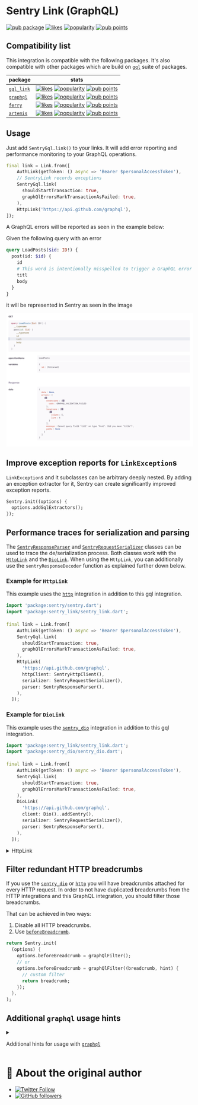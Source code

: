 # Sentry Link (GraphQL)

[![pub package](https://img.shields.io/pub/v/sentry_link.svg)](https://pub.dev/packages/sentry_link) [![likes](https://img.shields.io/pub/likes/sentry_link)](https://pub.dev/packages/sentry_link/score) [![popularity](https://img.shields.io/pub/popularity/sentry_link)](https://pub.dev/packages/sentry_link/score) [![pub points](https://img.shields.io/pub/points/sentry_link)](https://pub.dev/packages/sentry_link/score)

## Compatibility list

This integration is compatible with the following packages. It's also compatible with other packages which are build on [`gql`](https://pub.dev/publishers/gql-dart.dev/packages) suite of packages.

| package | stats |
|---------|-------|
| [`gql_link`](https://pub.dev/packages/gql_link) | <a href="https://pub.dev/packages/graphql/score"><img src="https://img.shields.io/pub/likes/gql_link" alt="likes"></a> <a href="https://pub.dev/packages/gql_link/score"><img src="https://img.shields.io/pub/popularity/gql_link" alt="popularity"></a> <a href="https://pub.dev/packages/gql_link/score"><img src="https://img.shields.io/pub/points/gql_link" alt="pub points"></a> |
| [`graphql`](https://pub.dev/packages/graphql) | <a href="https://pub.dev/packages/graphql/score"><img src="https://img.shields.io/pub/likes/graphql" alt="likes"></a> <a href="https://pub.dev/packages/graphql/score"><img src="https://img.shields.io/pub/popularity/graphql" alt="popularity"></a> <a href="https://pub.dev/packages/graphql/score"><img src="https://img.shields.io/pub/points/graphql" alt="pub points"></a> |
| [`ferry`](https://pub.dev/packages/ferry) | <a href="https://pub.dev/packages/ferry/score"><img src="https://img.shields.io/pub/likes/ferry" alt="likes"></a> <a href="https://pub.dev/packages/ferry/score"><img src="https://img.shields.io/pub/popularity/ferry" alt="popularity"></a> <a href="https://pub.dev/packages/ferry/score"><img src="https://img.shields.io/pub/points/ferry" alt="pub points"></a> |
| [`artemis`](https://pub.dev/packages/artemis) | <a href="https://pub.dev/packages/artemis/score"><img src="https://img.shields.io/pub/likes/artemis" alt="likes"></a> <a href="https://pub.dev/packages/artemis/score"><img src="https://img.shields.io/pub/popularity/artemis" alt="popularity"></a> <a href="https://pub.dev/packages/artemis/score"><img src="https://img.shields.io/pub/points/artemis" alt="pub points"></a> |

## Usage

Just add `SentryGql.link()` to your links.
It will add error reporting and performance monitoring to your GraphQL operations.

```dart
final link = Link.from([
    AuthLink(getToken: () async => 'Bearer $personalAccessToken'),
    // SentryLink records exceptions
    SentryGql.link(
      shouldStartTransaction: true,
      graphQlErrorsMarkTransactionAsFailed: true,
    ),
    HttpLink('https://api.github.com/graphql'),
]);
```

A GraphQL errors will be reported as seen in the example below: 

Given the following query with an error

```graphql
query LoadPosts($id: ID!) {
  post(id: $id) {
    id
    # This word is intentionally misspelled to trigger a GraphQL error
    titl
    body
  }
}
```

it will be represented in Sentry as seen in the image

<img src="https://raw.githubusercontent.com/getsentry/sentry-dart/main/sentry_link/screenshot.png" />

## Improve exception reports for `LinkException`s

`LinkException`s and it subclasses can be arbitrary deeply nested. By adding an exception extractor for it, Sentry can create significantly improved exception reports.

```dart
Sentry.init((options) {
  options.addGqlExtractors();
});
```

## Performance traces for serialization and parsing

The [`SentryResponseParser`](https://pub.dev/documentation/sentry_link/latest/sentry_link/SentryResponseParser-class.html) and [`SentryRequestSerializer`](https://pub.dev/documentation/sentry_link/latest/sentry_link/SentryRequestSerializer-class.html) classes can be used to trace the de/serialization process. 
Both classes work with the [`HttpLink`](https://pub.dev/packages/gql_http_link) and the [`DioLink`](https://pub.dev/packages/gql_dio_link). 
When using the `HttpLink`, you can additionally use the `sentryResponseDecoder` function as explained further down below.

### Example for `HttpLink`

This example uses the [`http`](https://docs.sentry.io/platforms/dart/configuration/integrations/http-integration/#performance-monitoring-for-http-requests) integration in addition to this gql integration.

```dart
import 'package:sentry/sentry.dart';
import 'package:sentry_link/sentry_link.dart';

final link = Link.from([
    AuthLink(getToken: () async => 'Bearer $personalAccessToken'),
    SentryGql.link(
      shouldStartTransaction: true,
      graphQlErrorsMarkTransactionAsFailed: true,
    ),
    HttpLink(
      'https://api.github.com/graphql',
      httpClient: SentryHttpClient(),
      serializer: SentryRequestSerializer(),
      parser: SentryResponseParser(),
    ),
  ]);
```

### Example for `DioLink`

This example uses the [`sentry_dio`](https://pub.dev/packages/sentry_dio) integration in addition  to this gql integration.

```dart
import 'package:sentry_link/sentry_link.dart';
import 'package:sentry_dio/sentry_dio.dart';

final link = Link.from([
    AuthLink(getToken: () async => 'Bearer $personalAccessToken'),
    SentryGql.link(
      shouldStartTransaction: true,
      graphQlErrorsMarkTransactionAsFailed: true,
    ),
    DioLink(
      'https://api.github.com/graphql',
      client: Dio()..addSentry(),
      serializer: SentryRequestSerializer(),
      parser: SentryResponseParser(),
    ),
  ]);
```

<details>
  <summary>HttpLink</summary>

## Bonus `HttpLink` tracing

```dart
import 'dart:async';
import 'dart:convert';

import 'package:sentry/sentry.dart';
import 'package:http/http.dart' as http;

import 'package:sentry_link/sentry_link.dart';

final link = Link.from([
  AuthLink(getToken: () async => 'Bearer $personalAccessToken'),
  SentryGql.link(
    shouldStartTransaction: true,
    graphQlErrorsMarkTransactionAsFailed: true,
  ),
  HttpLink(
    'https://api.github.com/graphql',
    httpClient: SentryHttpClient(networkTracing: true),
    serializer: SentryRequestSerializer(),
    parser: SentryResponseParser(),
    httpResponseDecoder: sentryResponseDecoder,
  ),
]);

Map<String, dynamic>? sentryResponseDecoder(
  http.Response response, {
  Hub? hub,
}) {
  final currentHub = hub ?? HubAdapter();
  final span = currentHub.getSpan()?.startChild(
        'serialize.http.client',
        description: 'http response deserialization',
      );
  Map<String, dynamic>? result;
  try {
    result = _defaultHttpResponseDecoder(response);
    span?.status = const SpanStatus.ok();
  } catch (e) {
    span?.status = const SpanStatus.unknownError();
    span?.throwable = e;
    rethrow;
  } finally {
    unawaited(span?.finish());
  }
  return result;
}

Map<String, dynamic>? _defaultHttpResponseDecoder(http.Response httpResponse) {
  return json.decode(utf8.decode(httpResponse.bodyBytes))
      as Map<String, dynamic>?;
}
```

</details>

## Filter redundant HTTP breadcrumbs

If you use the [`sentry_dio`](https://pub.dev/packages/sentry_dio) or [`http`](https://pub.dev/documentation/sentry/latest/sentry_io/SentryHttpClient-class.html) you will have breadcrumbs attached for every HTTP request. In order to not have duplicated breadcrumbs from the HTTP integrations and this GraphQL integration,
you should filter those breadcrumbs.

That can be achieved in two ways:

1. Disable all HTTP breadcrumbs.
2. Use [`beforeBreadcrumb`](https://pub.dev/documentation/sentry/latest/sentry_io/SentryOptions/beforeBreadcrumb.html).
  ```dart
  return Sentry.init(
    (options) {
      options.beforeBreadcrumb = graphQlFilter();
      // or 
      options.beforeBreadcrumb = graphQlFilter((breadcrumb, hint) {
        // custom filter
        return breadcrumb;
      });
    },
  );
  ```

## Additional `graphql` usage hints

<details>
  <summary>

Additional hints for usage with [`graphql`](https://pub.dev/packages/graphql)

  </summary>

```dart
import 'package:sentry/sentry.dart';
import 'package:sentry_link/sentry_link.dart';
import 'package:graphql/graphql.dart';

Sentry.init((options) {
  options.addExceptionCauseExtractor(UnknownExceptionExtractor());
  options.addExceptionCauseExtractor(NetworkExceptionExtractor());
  options.addExceptionCauseExtractor(CacheMissExceptionExtractor());
  options.addExceptionCauseExtractor(OperationExceptionExtractor());
  options.addExceptionCauseExtractor(CacheMisconfigurationExceptionExtractor());
  options.addExceptionCauseExtractor(MismatchedDataStructureExceptionExtractor());
  options.addExceptionCauseExtractor(UnexpectedResponseStructureExceptionExtractor());
});

class UnknownExceptionExtractor
    extends LinkExceptionExtractor<UnknownException> {}

class NetworkExceptionExtractor
    extends LinkExceptionExtractor<NetworkException> {}

class CacheMissExceptionExtractor
    extends LinkExceptionExtractor<CacheMissException> {}

class CacheMisconfigurationExceptionExtractor
    extends LinkExceptionExtractor<CacheMisconfigurationException> {}

class MismatchedDataStructureExceptionExtractor
    extends LinkExceptionExtractor<MismatchedDataStructureException> {}

class UnexpectedResponseStructureExceptionExtractor
    extends LinkExceptionExtractor<UnexpectedResponseStructureException> {}

class OperationExceptionExtractor extends ExceptionCauseExtractor<T> {
  @override
  ExceptionCause? cause(T error) {
    return ExceptionCause(error.linkException, error.originalStackTrace);
  }
}
```

</details>

# 📣 About the original author

- [![Twitter Follow](https://img.shields.io/twitter/follow/ue_man?style=social)](https://twitter.com/ue_man)
- [![GitHub followers](https://img.shields.io/github/followers/ueman?style=social)](https://github.com/ueman)

